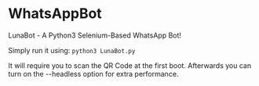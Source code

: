 # WhatsAppBot
LunaBot - A Python3 Selenium-Based WhatsApp Bot!


Simply run it using: `python3 LunaBot.py`

It will require you to scan the QR Code at the first boot. Afterwards you can turn on the --headless option for extra performance.

